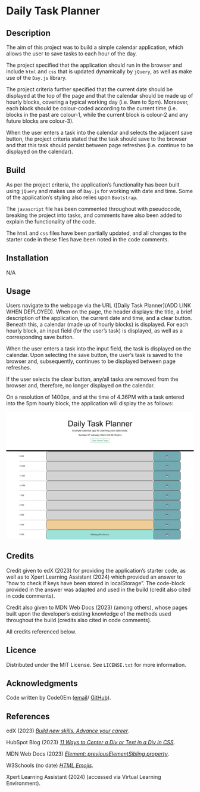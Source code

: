 # Daily Task Planner

## Description

The aim of this project was to build a simple calendar application, which allows the user to save tasks to each hour of the day.

The project specified that the application should run in the browser and include `html` and `css` that is updated dynamically by `jQuery`, as well as make use of the `Day.js` library.

The project criteria further specified that the current date should be displayed at the top of the page and that the calendar should be made up of hourly blocks, covering a typical working day (i.e. 9am to 5pm). Moreover, each block should be colour-coded according to the current time (i.e. blocks in the past are colour-1, while the current block is colour-2 and any future blocks are colour-3).

When the user enters a task into the calendar and selects the adjacent save button, the project criteria stated that the task should save to the browser and that this task should persist between page refreshes (i.e. continue to be displayed on the calendar).

## Build

As per the project criteria, the application’s functionality has been built using `jQuery` and makes use of `Day.js` for working with date and time. Some of the application’s styling also relies upon `Bootstrap`.

The `javascript` file has been commented throughout with pseudocode, breaking the project into tasks, and comments have also been added to explain the functionality of the code.

The `html` and `css` files have been partially updated, and all changes to the starter code in these files have been noted in the code comments.

## Installation

N/A

## Usage

Users navigate to the webpage via the URL ([Daily Task Planner](ADD LINK WHEN DEPLOYED). When on the page, the header displays: the title, a brief description of the application, the current date and time, and a clear button. Beneath this, a calendar (made up of hourly blocks) is displayed. For each hourly block, an input field (for the user’s task) is displayed, as well as a corresponding save button.

When the user enters a task into the input field, the task is displayed on the calendar. Upon selecting the save button, the user’s task is saved to the browser and, subsequently, continues to be displayed between page refreshes.

If the user selects the clear button, any/all tasks are removed from the browser and, therefore, no longer displayed on the calendar.

On a resolution of 1400px, and at the time of 4.36PM with a task entered into the 5pm hourly block, the application will display the as follows:

![Screenshot of Daily Task Planner application, displaying the calendar](./assets/images/daily-task-planner-demo.png)

## Credits

Credit given to edX (2023) for providing the application’s starter code, as well as to Xpert Learning Assistant (2024) which provided an answer to “how to check if keys have been stored in localStorage”. The code-block provided in the answer was adapted and used in the build (credit also cited in code comments).

Credit also given to MDN Web Docs (2023) (among others), whose pages built upon the developer’s existing knowledge of the methods used throughout the build (credits also cited in code comments).

All credits referenced below.

## Licence

Distributed under the MIT License. See `LICENSE.txt` for more information.

## Acknowledgments

Code written by Code0Em ([email](mailto:code.em@outlook.com)/ [GitHub](https://github.com/Code0Em)).

## References

edX (2023) [*Build new skills. Advance your career*](https://www.edx.org/).

HubSpot Blog (2023) [*11 Ways to Center a Div or Text in a Div in CSS*](https://blog.hubspot.com/website/center-div-css).

MDN Web Docs (2023) [*Element: previousElementSibling property*](https://developer.mozilla.org/en-US/docs/Web/API/Element/previousElementSibling).

W3Schools (no date) [*HTML Emojis*](https://www.w3schools.com/html/html_emojis.asp).

Xpert Learning Assistant (2024) (accessed via Virtual Learning Environment).
